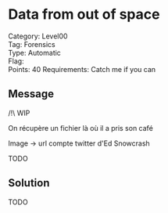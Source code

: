 # Data from out of space

Category: Level00  
Tag: Forensics  
Type: Automatic  
Flag:  
Points: 40
Requirements: Catch me if you can

## Message

/!\ WIP

On récupère un fichier là où il a pris son café

Image -> url compte twitter d'Ed Snowcrash

TODO

## Solution

TODO

